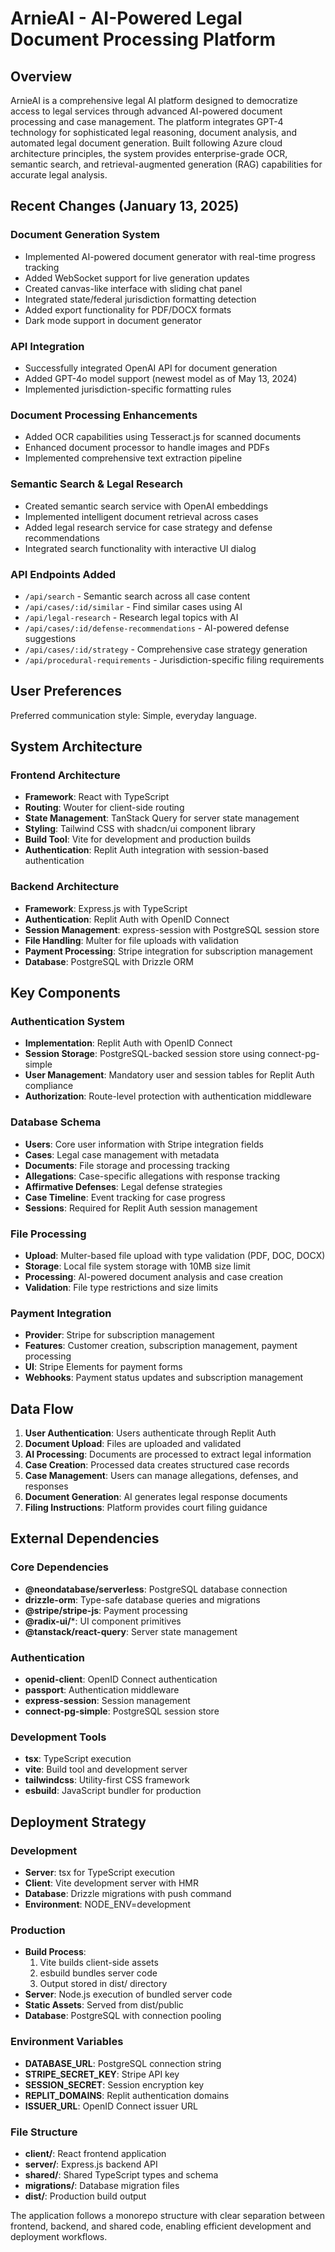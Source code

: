 # ArnieAI - AI-Powered Legal Document Processing Platform

## Overview

ArnieAI is a comprehensive legal AI platform designed to democratize access to legal services through advanced AI-powered document processing and case management. The platform integrates GPT-4 technology for sophisticated legal reasoning, document analysis, and automated legal document generation. Built following Azure cloud architecture principles, the system provides enterprise-grade OCR, semantic search, and retrieval-augmented generation (RAG) capabilities for accurate legal analysis.

## Recent Changes (January 13, 2025)

### Document Generation System
- Implemented AI-powered document generator with real-time progress tracking
- Added WebSocket support for live generation updates
- Created canvas-like interface with sliding chat panel
- Integrated state/federal jurisdiction formatting detection
- Added export functionality for PDF/DOCX formats
- Dark mode support in document generator

### API Integration
- Successfully integrated OpenAI API for document generation
- Added GPT-4o model support (newest model as of May 13, 2024)
- Implemented jurisdiction-specific formatting rules

### Document Processing Enhancements
- Added OCR capabilities using Tesseract.js for scanned documents
- Enhanced document processor to handle images and PDFs
- Implemented comprehensive text extraction pipeline

### Semantic Search & Legal Research
- Created semantic search service with OpenAI embeddings
- Implemented intelligent document retrieval across cases
- Added legal research service for case strategy and defense recommendations
- Integrated search functionality with interactive UI dialog

### API Endpoints Added
- `/api/search` - Semantic search across all case content
- `/api/cases/:id/similar` - Find similar cases using AI
- `/api/legal-research` - Research legal topics with AI
- `/api/cases/:id/defense-recommendations` - AI-powered defense suggestions
- `/api/cases/:id/strategy` - Comprehensive case strategy generation
- `/api/procedural-requirements` - Jurisdiction-specific filing requirements

## User Preferences

Preferred communication style: Simple, everyday language.

## System Architecture

### Frontend Architecture
- **Framework**: React with TypeScript
- **Routing**: Wouter for client-side routing
- **State Management**: TanStack Query for server state management
- **Styling**: Tailwind CSS with shadcn/ui component library
- **Build Tool**: Vite for development and production builds
- **Authentication**: Replit Auth integration with session-based authentication

### Backend Architecture
- **Framework**: Express.js with TypeScript
- **Authentication**: Replit Auth with OpenID Connect
- **Session Management**: express-session with PostgreSQL session store
- **File Handling**: Multer for file uploads with validation
- **Payment Processing**: Stripe integration for subscription management
- **Database**: PostgreSQL with Drizzle ORM

## Key Components

### Authentication System
- **Implementation**: Replit Auth with OpenID Connect
- **Session Storage**: PostgreSQL-backed session store using connect-pg-simple
- **User Management**: Mandatory user and session tables for Replit Auth compliance
- **Authorization**: Route-level protection with authentication middleware

### Database Schema
- **Users**: Core user information with Stripe integration fields
- **Cases**: Legal case management with metadata
- **Documents**: File storage and processing tracking
- **Allegations**: Case-specific allegations with response tracking
- **Affirmative Defenses**: Legal defense strategies
- **Case Timeline**: Event tracking for case progress
- **Sessions**: Required for Replit Auth session management

### File Processing
- **Upload**: Multer-based file upload with type validation (PDF, DOC, DOCX)
- **Storage**: Local file system storage with 10MB size limit
- **Processing**: AI-powered document analysis and case creation
- **Validation**: File type restrictions and size limits

### Payment Integration
- **Provider**: Stripe for subscription management
- **Features**: Customer creation, subscription management, payment processing
- **UI**: Stripe Elements for payment forms
- **Webhooks**: Payment status updates and subscription management

## Data Flow

1. **User Authentication**: Users authenticate through Replit Auth
2. **Document Upload**: Files are uploaded and validated
3. **AI Processing**: Documents are processed to extract legal information
4. **Case Creation**: Processed data creates structured case records
5. **Case Management**: Users can manage allegations, defenses, and responses
6. **Document Generation**: AI generates legal response documents
7. **Filing Instructions**: Platform provides court filing guidance

## External Dependencies

### Core Dependencies
- **@neondatabase/serverless**: PostgreSQL database connection
- **drizzle-orm**: Type-safe database queries and migrations
- **@stripe/stripe-js**: Payment processing
- **@radix-ui/***: UI component primitives
- **@tanstack/react-query**: Server state management

### Authentication
- **openid-client**: OpenID Connect authentication
- **passport**: Authentication middleware
- **express-session**: Session management
- **connect-pg-simple**: PostgreSQL session store

### Development Tools
- **tsx**: TypeScript execution
- **vite**: Build tool and development server
- **tailwindcss**: Utility-first CSS framework
- **esbuild**: JavaScript bundler for production

## Deployment Strategy

### Development
- **Server**: tsx for TypeScript execution
- **Client**: Vite development server with HMR
- **Database**: Drizzle migrations with push command
- **Environment**: NODE_ENV=development

### Production
- **Build Process**: 
  1. Vite builds client-side assets
  2. esbuild bundles server code
  3. Output stored in dist/ directory
- **Server**: Node.js execution of bundled server code
- **Static Assets**: Served from dist/public
- **Database**: PostgreSQL with connection pooling

### Environment Variables
- **DATABASE_URL**: PostgreSQL connection string
- **STRIPE_SECRET_KEY**: Stripe API key
- **SESSION_SECRET**: Session encryption key
- **REPLIT_DOMAINS**: Replit authentication domains
- **ISSUER_URL**: OpenID Connect issuer URL

### File Structure
- **client/**: React frontend application
- **server/**: Express.js backend API
- **shared/**: Shared TypeScript types and schema
- **migrations/**: Database migration files
- **dist/**: Production build output

The application follows a monorepo structure with clear separation between frontend, backend, and shared code, enabling efficient development and deployment workflows.